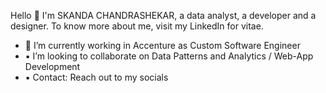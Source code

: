Hello 👋
I'm SKANDA CHANDRASHEKAR, a data analyst, a developer and a designer.
To know more about me, visit my LinkedIn for vitae.

- 🔭 I’m currently working in Accenture as Custom Software Engineer
- ▪️ I’m looking to collaborate on Data Patterns and Analytics / Web-App Development
- ▪️ Contact: Reach out to my socials
  
